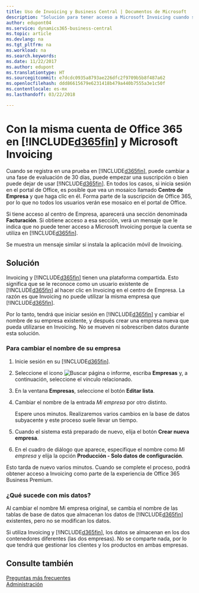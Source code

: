 ```yaml
---
title: Uso de Invoicing y Business Central | Documentos de Microsoft
description: "Solución para tener acceso a Microsoft Invoicing cuando se ha registrado en Dynamics 365 Business Central."
author: edupont04
ms.service: dynamics365-business-central
ms.topic: article
ms.devlang: na
ms.tgt_pltfrm: na
ms.workload: na
ms.search.keywords: 
ms.date: 11/22/2017
ms.author: edupont
ms.translationtype: HT
ms.sourcegitcommit: e7dcdc0935a8793ae226dfc2f9709b5b8f487a62
ms.openlocfilehash: ddd86615679e6231418b479a440b7555a3e1c50f
ms.contentlocale: es-mx
ms.lasthandoff: 03/22/2018

---
```

# <a name="using-the-same-office-365-account-in-included365finincludesd365finlongmdmd-and-microsoft-invoicing"></a>Con la misma cuenta de Office 365 en [!INCLUDE[d365fin](includes/d365fin_long_md.md)] y Microsoft Invoicing
Cuando se registra en una prueba en [!INCLUDE[d365fin](includes/d365fin_md.md)], puede cambiar a una fase de evaluación de 30 días, puede empezar una suscripción o bien puede dejar de usar [!INCLUDE[d365fin](includes/d365fin_md.md)]. En todos los casos, si inicia sesión en el portal de Office, es posible que vea un mosaico llamado **Centro de Empresa** y que haga clic en él. Forma parte de la suscripción de Office 365, por lo que no todos los usuarios verán ese mosaico en el portal de Office.  

Si tiene acceso al centro de Empresa, aparecerá una sección denominada **Facturación**. Si obtiene acceso a esa sección, verá un mensaje que le indica que no puede tener acceso a Microsoft Invoicing porque la cuenta se utiliza en [!INCLUDE[d365fin](includes/d365fin_md.md)].  

Se muestra un mensaje similar si instala la aplicación móvil de Invoicing.  

## <a name="workaround"></a>Solución
Invoicing y [!INCLUDE[d365fin](includes/d365fin_md.md)] tienen una plataforma compartida. Esto significa que se le reconoce como un usuario existente de [!INCLUDE[d365fin](includes/d365fin_md.md)] al hacer clic en Invoicing en el centro de Empresa. La razón es que Invoicing no puede utilizar la misma empresa que [!INCLUDE[d365fin](includes/d365fin_md.md)].  

Por lo tanto, tendrá que iniciar sesión en [!INCLUDE[d365fin](includes/d365fin_md.md)] y cambiar el nombre de su empresa existente, y después crear una empresa nueva que pueda utilizarse en Invoicing. No se mueven ni sobrescriben datos durante esta solución.

### <a name="to-rename-your-company"></a>Para cambiar el nombre de su empresa
1.  Inicie sesión en su [!INCLUDE[d365fin](includes/d365fin_md.md)].  
2.  Seleccione el icono ![Buscar página o informe](media/ui-search/search_small.png "icono Buscar página o informe"), escriba **Empresas** y, a continuación, seleccione el vínculo relacionado.  
3.  En la ventana **Empresas**, seleccione el botón **Editar lista**.  
4.  Cambiar el nombre de la entrada *Mi empresa* por otro distinto.  

    Espere unos minutos. Realizaremos varios cambios en la base de datos subyacente y este proceso suele llevar un tiempo.
5.  Cuando el sistema está preparado de nuevo, elija el botón **Crear nueva empresa**.  
6.  En el cuadro de diálogo que aparece, especifique el nombre como *Mi empresa* y elija la opción **Producción - Solo datos de configuración**.  

Esto tarda de nuevo varios minutos. Cuando se complete el proceso, podrá obtener acceso a Invoicing como parte de la experiencia de Office 365 Business Premium.  

### <a name="what-about-my-data"></a>¿Qué sucede con mis datos?
Al cambiar el nombre Mi empresa original, se cambia el nombre de las tablas de base de datos que almacenan los datos de [!INCLUDE[d365fin](includes/d365fin_md.md)] existentes, pero no se modifican los datos.  

Si utiliza Invoicing y [!INCLUDE[d365fin](includes/d365fin_md.md)], los datos se almacenan en los dos contenedores diferentes (las dos empresas). No se comparte nada, por lo que tendrá que gestionar los clientes y los productos en ambas empresas.  

## <a name="see-also"></a>Consulte también
[Preguntas más frecuentes](across-faq.md)  
[Administración](admin-setup-and-administration.md)  

